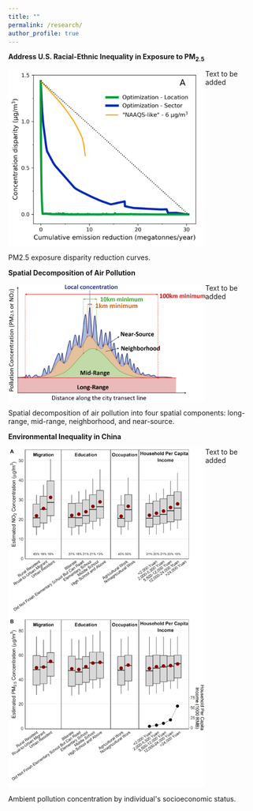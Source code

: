 ```yaml
---
title: ""
permalink: /research/
author_profile: true
---
```


**Address U.S. Racial-Ethnic Inequality in Exposure to PM<sub>2.5</sub>**

<img align="left" src="/images/compare_three_approaches.png" width="400px"/>

Text to be added

<br clear="left"/>

PM2.5 exposure disparity reduction curves.</b></figcaption>


**Spatial Decomposition of Air Pollution**

<img align="left" src="/images/spatial_decomposition.jpg" width="400px"/>

Text to be added

<br clear="left"/>

Spatial decomposition of air pollution into four spatial components: long-range, mid-range, neighborhood, and near-source.


**Environmental Inequality in China**

<img src="/images/china_ej.png" align="left" width="400px"/>

Text to be added

<br clear="left"/>

Ambient pollution concentration by individual's socioeconomic status.